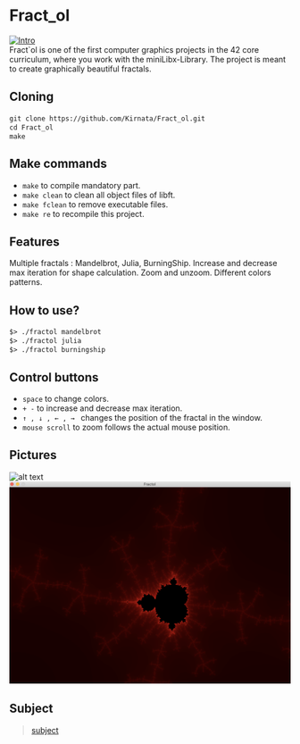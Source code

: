 # Fract_ol
 [![Intro](https://img.shields.io/badge/Cursus-Fract_ol-success?style=for-the-badge&logo=42)](https://github.com/Kirnata/Fract_ol.git)<br>
Fract`ol is one of the first computer graphics projects in the 42 core curriculum, where you work with the miniLibx-Library. The project is meant to create graphically beautiful fractals. <br>

## Cloning <br>
```
git clone https://github.com/Kirnata/Fract_ol.git
cd Fract_ol
make
```

## Make commands
- `make` to compile mandatory part. <br>
- `make clean` to clean all object files of libft. <br>
- `make fclean` to remove executable files. <br>
- `make re` to recompile this project.<br>

## Features
Multiple fractals : Mandelbrot, Julia, BurningShip. Increase and decrease max iteration for shape calculation. Zoom and unzoom. Different colors patterns.

## How to use?
 ```
$> ./fractol mandelbrot
$> ./fractol julia
$> ./fractol burningship
 ```
 ## Сontrol buttons

- `space` to change colors. <br>
- `+ -` to increase and decrease max iteration. <br>
- `↑ , ↓ , ← , → ` changes the position of the fractal in the window. <br>
- `mouse scroll` to zoom follows the actual mouse position. <br>

## Pictures
![alt text](pictures/Mandelbrote_1.png "Mandelbrot")
![alt text](pictures/Mandelbrote_2.png)

 ## Subject
 > [subject](subject.pdf)
